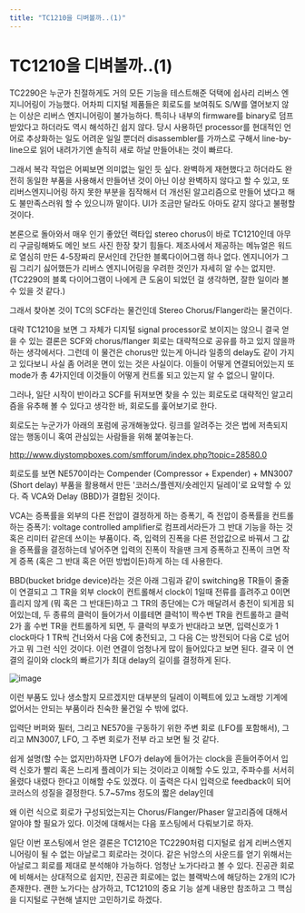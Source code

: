 ```yaml
---
title: "TC1210을 디벼볼까..(1)"
---
```

# TC1210을 디벼볼까..(1)


TC2290은 누군가 친절하게도 거의 모든 기능을 테스트해준 덕택에 쉽사리 리버스 엔지니어링이 가능했다. 어차피 디지털 제품들은 회로도를 보여줘도 S/W를 열어보지 않는 이상은 리버스 엔지니어링이 불가능하다. 특히나 내부의 firmware를 binary로 덤프 받았다고 하더라도 역시 해석하긴 쉽지 않다. 당시 사용하던 processor를 현대적인 언어로 추상화하는 일도 어려운 일일 뿐더러 disassembler를 가까스로 구해서 line-by-line으로 읽어 내려가기엔 솔직히 새로 하날 만들어내는 것이 빠르다.




그래서 복각 작업은 어찌보면 의미없는 일인 듯 싶다. 완벽하게 재현했다고 하더라도 완전히 동일한 부품을 사용해서 만들어낸 것이 아닌 이상 완벽하지 않다고 할 수 있고, 또 리버스엔지니어링 하지 못한 부분을 짐작해서 더 개선된 알고리즘으로 만들어 냈다고 해도 불만족스러워 할 수 있으니까 말이다. UI가 조금만 달라도 아마도 같지 않다고 불평할 것이다.




본론으로 돌아와서 매우 인기 좋았던 랙타입 stereo chorus이 바로 TC1210인데 아무리 구글링해봐도 메인 보드 사진 한장 찾기 힘들다. 제조사에서 제공하는 메뉴얼은 워드로 열심히 만든 4-5장짜리 문서인데 간단한 블록다이어그램 하나 없다. 엔지니어가 그림 그리기 싫어했든가 리버스 엔지니어링을 우려한 것인가 자세히 알 수는 없지만. (TC2290의 블록 다이어그램이 나에게 큰 도움이 되었던 걸 생각하면, 잘한 일이라 볼 수 있을 것 같다.)




그래서 찾아본 것이 TC의 SCF라는 물건인데 Stereo Chorus/Flanger라는 물건이다. 




대략 TC1210을 보면 그 자체가 디지털 signal processor로 보이지는 않으니 결국 얻을 수 있는 결론은 SCF와 chorus/flanger 회로는 대략적으로 공유를 하고 있지 않을까 하는 생각에서다. 그런데 이 물건은 chorus만 있는게 아니라 일종의 delay도 같이 가지고 있다보니 사실 좀 어려운 면이 있는 것은 사실이다. 이들이 어떻게 연결되어있는지 또 mode가 총 4가지인데 이것들이 어떻게 컨트롤 되고 있는지 알 수 없으니 말이다.




그러나, 일단 시작이 반이라고 SCF를 뒤져보면 찾을 수 있는 회로도로 대략적인 알고리즘을 유추해 볼 수 있다고 생각한 바, 회로도를 훑어보기로 한다.




회로도는 누군가가 아래의 포럼에 공개해놓았다. 링크를 알려주는 것은 법에 저촉되지 않는 행동이니 혹여 관심있는 사람들을 위해 붙여놓는다.




http://www.diystompboxes.com/smfforum/index.php?topic=28580.0




회로도를 보면 NE570이라는 Compender (Compressor + Expender) + MN3007 (Short delay) 부품을 활용해서 만든 '코러스/플렌저/숏레인지 딜레이'로 요약할 수 있다. 즉 VCA와 Delay (BBD)가 결합된 것이다. 




VCA는 증폭률을 외부의 다른 전압이 결정하게 하는 증폭기, 즉 전압이 증폭률을 컨트롤하는 증폭기: voltage controlled amplifier로 컴프레서라든가 그 반대 기능을 하는 것 혹은 리미터 같은데 쓰이는 부품이다. 즉, 입력의 진폭을 다른 전압값으로 바꿔서 그 값을 증폭률을 결정하는데 넣어주면 입력의 진폭이 작을땐 크게 증폭하고 진폭이 크면 작게 증폭 (혹은 그 반대 혹은 어떤 방법이든)하게 하는 데 사용한다. 




BBD(bucket bridge device)라는 것은 아래 그림과 같이 switching용 TR들이 줄줄이 연결되고 그 TR을 외부 clock이 컨트롤해서 clock이 1일때 전류를 흘려주고 0이면 흘리지 않게 (뭐 혹은 그 반대든)하고 그 TR의 종단에는 C가 매달려서 충전이 되게끔 되어있는데, 두 종류의 클럭이 들어가서 이를테면 클럭1이 짝수번 TR을 컨트롤하고 클럭 2가 홀 수번 TR을 컨트롤하게 되면, 두 클럭의 부호가 반대라고 보면, 입력신호가 1 clock마다 1 TR씩 건너와서 다음 C에 충전되고, 그 다음 C는 방전되어 다음 C로 넘어가고 뭐 그런 식인 것이다. 이런 연결이 엄청나게 많이 들어있다고 보면 된다. 결국 이 연결의 길이와 clock의 빠르기가 최대 delay의 길이를 결정하게 된다. 



![image](c6c94465e81af1b10ad07b914660b67e.png)



이런 부품도 있나 생소할지 모르겠지만 대부분의 딜레이 이펙트에 있고 노래방 기계에 없어서는 안되는 부품이라 친숙한 물건일 수 밖에 없다. 




입력단 버퍼와 필터, 그리고 NE570을 구동하기 위한 주변 회로 (LFO를 포함해서), 그리고 MN3007, LFO, 그 주변 회로가 전부 라고 보면 될 것 같다. 




쉽게 설명(할 수는 없지만)하자면 LFO가 delay에 들어가는 clock을 흔들어주어서 입력 신호가 빨리 혹은 느리게 플레이가 되는 것이라고 이해할 수도 있고, 주파수를 서서히 올렸다 내렸다 한다고 이해할 수도 있겠다. 이 출력은 다시 입력으로 feedback이 되어 코러스의 성질을 결정한다. 5.7~57ms 정도의 짧은 delay인데




왜 이런 식으로 회로가 구성되었는지는 Chorus/Flanger/Phaser 알고리즘에 대해서 알아야 할 필요가 있다. 이것에 대해서는 다음 포스팅에서 다뤄보기로 하자.




일단 이번 포스팅에서 얻은 결론은 TC1210은 TC2290처럼 디지털로 쉽게 리버스엔지니어링이 될 수 없는 아날로그 회로라는 것이다. 같은 뉘앙스의 사운드를 얻기 위해서는 아날로그 회로를 제대로 분석해야 가능하다. 엄청난 노가다라고 볼 수 있다. 진공관 회로에 비해서는 상대적으로 쉽지만, 진공관 회로에는 없는 블랙박스에 해당하는 2개의 IC가 존재한다. 괜한 노가다는 삼가하고, TC1210의 중요 기능 설계 내용만 참조하고 그 핵심을 디지털로 구현해 낼지만 고민하기로 하겠다.





